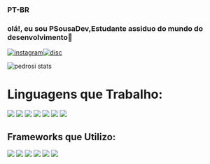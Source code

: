 ### **PT-BR**
### **olá!, eu sou PSousaDev,Estudante assiduo do mundo do desenvolvimento**👋

[![instagram](https://img.shields.io/badge/Instagram-E4405F?style=for-the-badge&logo=instagram&logoColor=white)](https://www.instagram.com/_pedro.si/)[![disc](https://img.shields.io/badge/LinkedIn-0077B5?style=for-the-badge&logo=linkedin&logoColor=white)](https://www.linkedin.com/in/pedrosi/)

![pedrosi stats](https://github-readme-stats.vercel.app/api?username=PedroSousa&show_icons=true&theme=dracula)


# **Linguagens que Trabalho**:
<div style="display:inline-block"><BR\>
 <img src="https://img.shields.io/badge/HTML5-E34F26?style=for-the-badge&logo=html5&logoColor=white">   
</div>
<div style="display:inline-block"><BR\>
 <img src="https://img.shields.io/badge/Python-3776AB?style=for-the-badge&logo=python&logoColor=white">
</div>
<div style="display:inline-block"><BR\>
 <img src="https://img.shields.io/badge/CSS3-1572B6?style=for-the-badge&logo=css3&logoColor=white">
</div>
<div style="display:inline-block"><BR\>
 <img src="https://img.shields.io/badge/JavaScript-323330?style=for-the-badge&logo=javascript&logoColor=F7DF1E">
</div>
<div style="display:inline-block"><BR\>
 <img src="https://img.shields.io/badge/React-20232A?style=for-the-badge&logo=react&logoColor=61DAFB">
</div>
<div style="display:inline-block"><BR\>
 <img src="https://img.shields.io/badge/React-20232A?style=for-the-badge&logo=react&logoColor=61DAFB">
</div>
<div style="display:inline-block"><BR\>
 <img src="https://img.shields.io/badge/markdown-%23000000.svg?style=for-the-badge&logo=markdown&logoColor=white">
</div>

## **Frameworks que Utilizo**:

<div style="display:inline-block"><BR\>
 <img src="https://img.shields.io/badge/React-20232A?style=for-the-badge&logo=react&logoColor=61DAFB">
</div>
<div style="display:inline-block"><BR\>
 <img src="https://img.shields.io/badge/react_native-%2320232a.svg?style=for-the-badge&logo=react&logoColor=%2361DAFB">
</div>
<div style="display:inline-block"><BR\>
 <img src="https://img.shields.io/badge/tailwindcss-%2338B2AC.svg?style=for-the-badge&logo=tailwind-css&logoColor=white">
</div>
<div style="display:inline-block"><BR\>
 <img src="https://img.shields.io/badge/node.js-6DA55F?style=for-the-badge&logo=node.js&logoColor=white">
</div>
<div style="display:inline-block"><BR\>
 <img src="https://img.shields.io/badge/bootstrap-%23563D7C.svg?style=for-the-badge&logo=bootstrap&logoColor=white">
</div>
<div style="display:inline-block"><BR\>
 <img src="https://img.shields.io/badge/bulma-00D0B1?style=for-the-badge&logo=bulma&logoColor=white">
</div>
